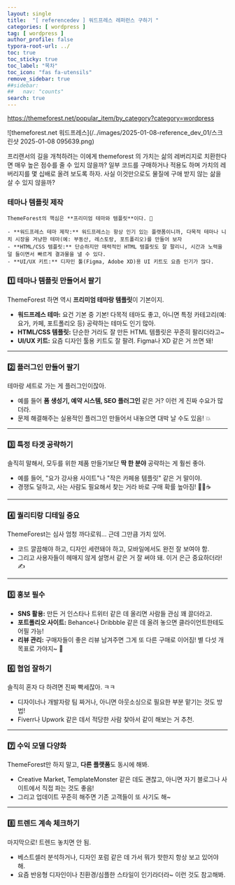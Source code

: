 ```yaml
---
layout: single
title:  "[ referencedev ] 워드프레스 레퍼런스 구하기 "
categories: [ wordpress ]
tag: [ wordpress ]
author_profile: false
typora-root-url: ../
toc: true
toc_sticky: true
toc_label: "목차"
toc_icon: "fas fa-utensils" 
remove_sidebar: true
##sidebar:
##   nav: "counts"
search: true
---
```


https://themeforest.net/popular_item/by_category?category=wordpress

![themeforest.net 워드프레스](/../images/2025-01-08-reference_dev_01/스크린샷 2025-01-08 095639.png)

프리랜서의 길을 개척하려는 이에게 themeforest 의 가치는 삶의 레버리지로 치환한다면 매우 높은 점수를 줄 수 있지 않을까? 일부 코드를 구매하거나 적용도 하며 가치의 레버리지를 몇 십배로 올려 보도록 하자. 사실 이것만으로도 물질에 구애 받지 않는 삶을 살 수 있지 않을까?

### 테마나 템플릿 제작

```
ThemeForest의 핵심은 **프리미엄 테마와 템플릿**이다. 🤩

- **워드프레스 테마 제작:** 워드프레스는 항상 인기 있는 플랫폼이니까, 다목적 테마나 니치 시장을 겨냥한 테마(예: 부동산, 레스토랑, 포트폴리오)를 만들어 보자
- **HTML/CSS 템플릿:** 단순하지만 매력적인 HTML 템플릿도 잘 팔리니, 시간과 노력을 덜 들이면서 빠르게 결과물을 낼 수 있다.
- **UI/UX 키트:** 디자인 툴(Figma, Adobe XD)용 UI 키트도 요즘 인기가 많다.
```

### 1️⃣ **테마나 템플릿 만들어서 팔기**

ThemeForest 하면 역시 **프리미엄 테마랑 템플릿**이 기본이지.

- **워드프레스 테마:** 요건 기본 중 기본! 다목적 테마도 좋고, 아니면 특정 카테고리(예: 요가, 카페, 포트폴리오 등) 공략하는 테마도 인기 많아.
- **HTML/CSS 템플릿:** 단순한 거라도 잘 만든 HTML 템플릿은 꾸준히 팔리더라고~
- **UI/UX 키트:** 요즘 디자인 툴용 키트도 잘 팔려. Figma나 XD 같은 거 쓰면 돼!

------

### 2️⃣ **플러그인 만들어 팔기**

테마랑 세트로 가는 게 플러그인이잖아.

- 예를 들어 **폼 생성기, 예약 시스템, SEO 플러그인** 같은 거? 이런 게 진짜 수요가 많더라.
- 문제 해결해주는 실용적인 플러그인 만들어서 내놓으면 대박 날 수도 있음! 💥

------

### 3️⃣ **특정 타겟 공략하기**

솔직히 말해서, 모두를 위한 제품 만들기보단 **딱 한 분야** 공략하는 게 훨씬 좋아.

- 예를 들어, "요가 강사용 사이트"나 "작은 카페용 템플릿" 같은 거 말이야.
- 경쟁도 덜하고, 사는 사람도 필요해서 찾는 거라 바로 구매 확률 높아짐! 🧘‍♀️☕

------

### 4️⃣ **퀄리티랑 디테일 중요**

ThemeForest는 심사 엄청 까다로워... 근데 그만큼 가치 있어.

- 코드 깔끔해야 하고, 디자인 세련돼야 하고, 모바일에서도 완전 잘 보여야 함.
- 그리고 사용자들이 헤매지 않게 설명서 같은 거 잘 써야 돼. 이거 은근 중요하더라! ✍️

------

### 5️⃣ **홍보 필수**

- **SNS 활용:** 만든 거 인스타나 트위터 같은 데 올리면 사람들 관심 꽤 끌더라고.
- **포트폴리오 사이트:** Behance나 Dribbble 같은 데 올려 놓으면 클라이언트한테도 어필 가능!
- **리뷰 관리:** 구매자들이 좋은 리뷰 남겨주면 그게 또 다른 구매로 이어짐! 별 다섯 개 목표로 가야지~ 🌟

### 6️⃣ **협업 잘하기**

솔직히 혼자 다 하려면 진짜 빡세잖아. ㅋㅋ

- 디자이너나 개발자랑 팀 짜거나, 아니면 아웃소싱으로 필요한 부분 맡기는 것도 방법!
- Fiverr나 Upwork 같은 데서 적당한 사람 찾아서 같이 해보는 거 추천.

------

### 7️⃣ **수익 모델 다양화**

ThemeForest만 하지 말고, **다른 플랫폼**도 동시에 해봐.

- Creative Market, TemplateMonster 같은 데도 괜찮고, 아니면 자기 블로그나 사이트에서 직접 파는 것도 좋음!
- 그리고 업데이트 꾸준히 해주면 기존 고객들이 또 사기도 해~

------

### 8️⃣ **트렌드 계속 체크하기**

마지막으로! 트렌드 놓치면 안 됨.

- 베스트셀러 분석하거나, 디자인 포럼 같은 데 가서 뭐가 핫한지 항상 보고 있어야 해.
- 요즘 반응형 디자인이나 친환경/심플한 스타일이 인기라더라~ 이런 것도 참고해봐.